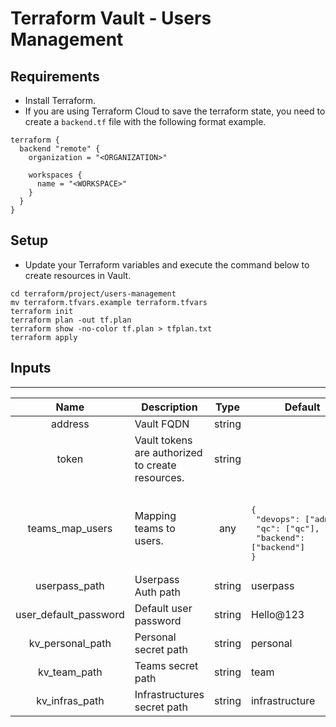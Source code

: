 # Terraform Vault - Users Management
## Requirements
- Install Terraform.
- If you are using Terraform Cloud to save the terraform state, you need to create a `backend.tf` file with the following format example.
```
terraform {
  backend "remote" {
    organization = "<ORGANIZATION>"

    workspaces {
      name = "<WORKSPACE>"
    }
  }
}

``` 
## Setup
- Update your Terraform variables and execute the command below to create resources in Vault.

```
cd terraform/project/users-management
mv terraform.tfvars.example terraform.tfvars
terraform init
terraform plan -out tf.plan
terraform show -no-color tf.plan > tfplan.txt
terraform apply
```
## Inputs
---

|        **Name**       | **Description**              | **Type** | **Default**                                                         | **Required** |
|:---------------------:|------------------------------|:--------:|---------------------------------------------------------------------|:------------:|
| address               | Vault FQDN                                      | string   |                                                                     |      yes     |
| token                 | Vault tokens are authorized to create resources. | string   |                                                                     |      yes     |
| teams_map_users    | Mapping teams to users.         |    any   | <pre><br>{<br>  "devops": ["admin"],<br>  "qc": ["qc"],<br>  "backend": ["backend"]<br>}</pre> |      yes     |
| userpass_path     | Userpass Auth path |  string  | userpass                                                            |      no      |
| user_default_password | Default user password        |  string  | Hello@123                                                           |      no      |
| kv_personal_path   | Personal secret path   |  string  | personal                                                            |      no      |
| kv_team_path     | Teams secret path       |  string  | team                                                                |      no      |
| kv_infras_path    | Infrastructures secret path   |  string  | infrastructure                                                      |      no      |